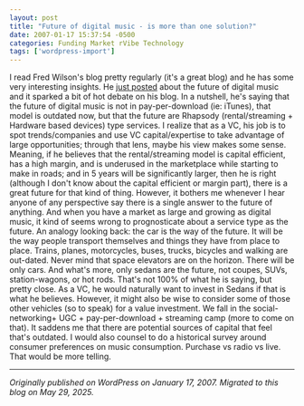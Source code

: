 ```yaml
---
layout: post
title: "Future of digital music - is more than one solution?"
date: 2007-01-17 15:37:54 -0500
categories: Funding Market rVibe Technology
tags: ['wordpress-import']
---
```


I read Fred Wilson's blog pretty regularly (it's a great blog) and he has some very interesting insights. He [just posted](http://avc.blogs.com/a_vc/2007/01/david_kirkpatri.html) about the future of digital music and it sparked a bit of hot debate on his blog. In a nutshell, he's saying that the future of digital music is not in pay-per-download (ie: iTunes), that model is outdated now, but that the future are Rhapsody (rental/streaming + Hardware based devices) type services. I realize that as a VC, his job is to spot trends/companies and use VC capital/expertise to take advantage of large opportunities; through that lens, maybe his view makes some sense. Meaning, if he believes that the rental/streaming model is capital efficient, has a high margin, and is underused in the marketplace while starting to make in roads; and in 5 years will be significantly larger, then he is right (although I don't know about the capital efficient or margin part), there is a great future for that kind of thing. However, it bothers me whenever I hear anyone of any perspective say there is a single answer to the future of anything. And when you have a market as large and growing as digital music, it kind of seems wrong to prognosticate about a service type as the future. An analogy looking back: the car is the way of the future. It will be the way people transport themselves and things they have from place to place. Trains, planes, motorcycles, buses, trucks, bicycles and walking are out-dated. Never mind that space elevators are on the horizon. There will be only cars. And what's more, only sedans are the future, not coupes, SUVs, station-wagons, or hot rods. That's not 100% of what he is saying, but pretty close. As a VC, he would naturally want to invest in Sedans if that is what he believes. However, it might also be wise to consider some of those other vehicles (so to speak) for a value investment. We fall in the social-networking+ UGC + pay-per-download + streaming camp (more to come on that). It saddens me that there are potential sources of capital that feel that's outdated. I would also counsel to do a historical survey around consumer preferences on music consumption. Purchase vs radio vs live. That would be more telling.

---

*Originally published on WordPress on January 17, 2007. Migrated to this blog on May 29, 2025.*

